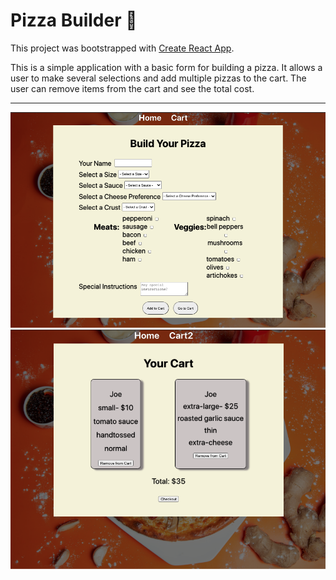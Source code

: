 # Pizza Builder 🍕

This project was bootstrapped with [Create React App](https://github.com/facebook/create-react-app).

This is a simple application with a basic form for building a pizza. It allows a user to make several selections and add multiple pizzas to the cart. The user can remove items from the cart and see the total cost.

***

![Pizza Form](src/assets/pizzaForm.png)
![Pizza Form](src/assets/pizzaCart.png)
